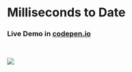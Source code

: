 # Milliseconds to Date

### Live Demo in <a href="https://codepen.io/kanahan/full/vYEKLLm" target="_blank">codepen.io</a>

&nbsp;

![](https://i.imgur.com/MtvmyFw.png)
